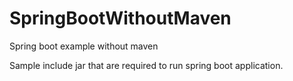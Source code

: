 # SpringBootWithoutMaven
Spring boot example without maven

Sample include jar that are required to run spring boot application.
